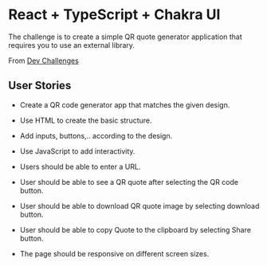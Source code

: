 # React + TypeScript + Chakra UI
The challenge is to create a simple QR quote generator application that requires you to use an external library.

From [Dev Challenges](https://devchallenges.io/)

## User Stories

 - Create a QR code generator app that matches the given design.

 - Use HTML to create the basic structure.

 - Add inputs, buttons,.. according to the design.

 - Use JavaScript to add interactivity.

 - Users should be able to enter a URL.

 - User should be able to see a QR quote after selecting the QR code button.

 - User should be able to download QR quote image by selecting download button.

 - User should be able to copy Quote to the clipboard by selecting Share button.

 - The page should be responsive on different screen sizes.
